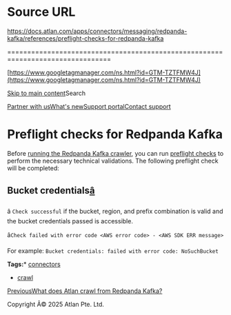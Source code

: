# Source URL
https://docs.atlan.com/apps/connectors/messaging/redpanda-kafka/references/preflight-checks-for-redpanda-kafka

================================================================================

<!--
canonical: https://docs.atlan.com/apps/connectors/messaging/redpanda-kafka/references/preflight-checks-for-redpanda-kafka
link-alternate: https://docs.atlan.com/apps/connectors/messaging/redpanda-kafka/references/preflight-checks-for-redpanda-kafka
meta-description: Before [running the Redpanda Kafka crawler](/apps/connectors/messaging/redpanda-kafka/how-tos/crawl-redpanda-kafka), you can run [preflight checks](/prod.
meta-docsearch:docusaurus_tag: docs-default-current
meta-docsearch:language: en
meta-docsearch:version: current
meta-docusaurus_locale: en
meta-docusaurus_tag: docs-default-current
meta-docusaurus_version: current
meta-generator: Docusaurus v3.8.1
meta-og-description: Before [running the Redpanda Kafka crawler](/apps/connectors/messaging/redpanda-kafka/how-tos/crawl-redpanda-kafka), you can run [preflight checks](/prod.
meta-og-locale: en
meta-og-title: Preflight checks for Redpanda Kafka | Atlan Documentation
meta-og-url: https://docs.atlan.com/apps/connectors/messaging/redpanda-kafka/references/preflight-checks-for-redpanda-kafka
meta-twitter:card: summary_large_image
meta-viewport: width=device-width,initial-scale=1
title: Preflight checks for Redpanda Kafka | Atlan Documentation
-->

[https://www.googletagmanager.com/ns.html?id=GTM-TZTFMW4J](https://www.googletagmanager.com/ns.html?id=GTM-TZTFMW4J)

[Skip to main content](#__docusaurus_skipToContent_fallback)Search

[Partner with us](https://docs.google.com/forms/d/e/1FAIpQLScuAIhCm2GS7YFstrOjawbP8J7PUmOynQo7wI2yGCcCyEcVSw/viewform)[What's new](https://shipped.atlan.com/)[Support portal](https://atlan.zendesk.com/auth/v2/login/signin?return_to=https%3A%2F%2Fatlan.zendesk.com%2Fhc%2Fen-us&theme=hc&locale=en-us&brand_id=1900000425113&auth_origin=1900000425113%2Cfalse%2Ctrue)[Contact support](/support/submit-request)

Preflight checks for Redpanda Kafka
===================================

Before [running the Redpanda Kafka crawler](/apps/connectors/messaging/redpanda-kafka/how-tos/crawl-redpanda-kafka), you can run [preflight checks](/product/connections/concepts/what-are-preflight-checks) to perform the necessary technical validations. The following preflight check will be completed:

Bucket credentials[â](#bucket-credentials "Direct link to Bucket credentials")
--------------------------------------------------------------------------------

â `Check successful` if the bucket, region, and prefix combination is valid and the bucket credentials passed is accessible.

â`Check failed with error code <AWS error code> - <AWS SDK ERR message>`

For example: `Bucket credentials: failed with error code: NoSuchBucket`

**Tags:*** [connectors](/tags/connectors)
* [crawl](/tags/crawl)

[PreviousWhat does Atlan crawl from Redpanda Kafka?](/apps/connectors/messaging/redpanda-kafka/references/what-does-atlan-crawl-from-redpanda-kafka)

Copyright Â© 2025 Atlan Pte. Ltd.

